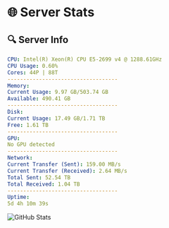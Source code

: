# 🌐 Server Stats
## 🔍 Server Info
```yaml
CPU: Intel(R) Xeon(R) CPU E5-2699 v4 @ 1288.61GHz
CPU Usage: 0.60%
Cores: 44P | 88T
-----------------------------------
Memory:
Current Usage: 9.97 GB/503.74 GB
Available: 490.41 GB
-----------------------------------
Disk:
Current Usage: 17.49 GB/1.71 TB
Free: 1.61 TB
-----------------------------------
GPU:
No GPU detected
-----------------------------------
Network:
Current Transfer (Sent): 159.00 MB/s
Current Transfer (Received): 2.64 MB/s
Total Sent: 52.54 TB
Total Received: 1.04 TB
-----------------------------------
Uptime:
5d 4h 10m 39s
```
![GitHub Stats](https://img.shields.io/badge/Updated-2025-02-13_02:53:57-blue)